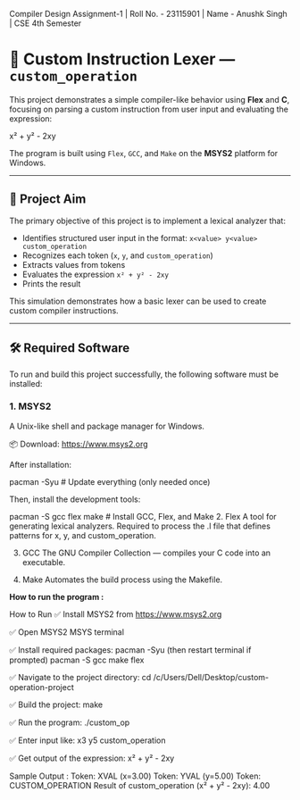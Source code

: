 Compiler Design Assignment-1 | Roll No. - 23115901 | Name - Anushk Singh | CSE 4th Semester

# 🧮 Custom Instruction Lexer — `custom_operation`

This project demonstrates a simple compiler-like behavior using **Flex** and **C**, focusing on parsing a custom instruction from user input and evaluating the expression:

x² + y² - 2xy


The program is built using `Flex`, `GCC`, and `Make` on the **MSYS2** platform for Windows.

---

## 🎯 Project Aim

The primary objective of this project is to implement a lexical analyzer that:
- Identifies structured user input in the format: `x<value> y<value> custom_operation`
- Recognizes each token (`x`, `y`, and `custom_operation`)
- Extracts values from tokens
- Evaluates the expression `x² + y² - 2xy`
- Prints the result

This simulation demonstrates how a basic lexer can be used to create custom compiler instructions.

---

## 🛠️ Required Software

To run and build this project successfully, the following software must be installed:

### 1. **MSYS2**
A Unix-like shell and package manager for Windows.

📦 Download: https://www.msys2.org

After installation:

pacman -Syu               # Update everything (only needed once)

Then, install the development tools:

pacman -S gcc flex make   # Install GCC, Flex, and Make
2. Flex
A tool for generating lexical analyzers. Required to process the .l file that defines patterns for x, y, and custom_operation.

3. GCC
The GNU Compiler Collection — compiles your C code into an executable.

4. Make
Automates the build process using the Makefile.

**How to run the program :**

How to Run
✅ Install MSYS2 from https://www.msys2.org

✅ Open MSYS2 MSYS terminal

✅ Install required packages:
pacman -Syu (then restart terminal if prompted)
pacman -S gcc make flex

✅ Navigate to the project directory:
cd /c/Users/Dell/Desktop/custom-operation-project

✅ Build the project:
make

✅ Run the program:
./custom_op

✅ Enter input like:
x3 y5 custom_operation

✅ Get output of the expression:
x² + y² - 2xy

Sample Output : 
Token: XVAL (x=3.00)
Token: YVAL (y=5.00)
Token: CUSTOM_OPERATION
Result of custom_operation (x² + y² - 2xy): 4.00
